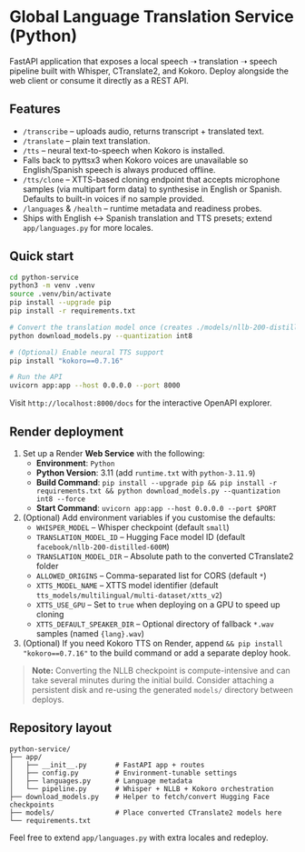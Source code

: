 # Global Language Translation Service (Python)

FastAPI application that exposes a local speech ➝ translation ➝ speech pipeline built with Whisper, CTranslate2, and Kokoro. Deploy alongside the web client or consume it directly as a REST API.

## Features
- `/transcribe` – uploads audio, returns transcript + translated text.
- `/translate` – plain text translation.
- `/tts` – neural text-to-speech when Kokoro is installed.
- Falls back to pyttsx3 when Kokoro voices are unavailable so English/Spanish
   speech is always produced offline.
- `/tts/clone` – XTTS-based cloning endpoint that accepts microphone samples (via multipart form data) to synthesise in English or Spanish. Defaults to built-in voices if no sample provided.
- `/languages` & `/health` – runtime metadata and readiness probes.
- Ships with English ↔︎ Spanish translation and TTS presets; extend `app/languages.py` for more locales.

## Quick start
```bash
cd python-service
python3 -m venv .venv
source .venv/bin/activate
pip install --upgrade pip
pip install -r requirements.txt

# Convert the translation model once (creates ./models/nllb-200-distilled-600M)
python download_models.py --quantization int8

# (Optional) Enable neural TTS support
pip install "kokoro==0.7.16"

# Run the API
uvicorn app:app --host 0.0.0.0 --port 8000
```

Visit `http://localhost:8000/docs` for the interactive OpenAPI explorer.

## Render deployment
1. Set up a Render **Web Service** with the following:
   - **Environment**: `Python`
   - **Python Version**: 3.11 (add `runtime.txt` with `python-3.11.9`)
   - **Build Command**: `pip install --upgrade pip && pip install -r requirements.txt && python download_models.py --quantization int8 --force`
   - **Start Command**: `uvicorn app:app --host 0.0.0.0 --port $PORT`
2. (Optional) Add environment variables if you customise the defaults:
   - `WHISPER_MODEL` – Whisper checkpoint (default `small`)
   - `TRANSLATION_MODEL_ID` – Hugging Face model ID (default `facebook/nllb-200-distilled-600M`)
   - `TRANSLATION_MODEL_DIR` – Absolute path to the converted CTranslate2 folder
   - `ALLOWED_ORIGINS` – Comma-separated list for CORS (default `*`)
   - `XTTS_MODEL_NAME` – XTTS model identifier (default `tts_models/multilingual/multi-dataset/xtts_v2`)
   - `XTTS_USE_GPU` – Set to `true` when deploying on a GPU to speed up cloning
   - `XTTS_DEFAULT_SPEAKER_DIR` – Optional directory of fallback `*.wav` samples (named `{lang}.wav`)
3. (Optional) If you need Kokoro TTS on Render, append `&& pip install "kokoro==0.7.16"` to the build command or add a separate deploy hook.

> **Note:** Converting the NLLB checkpoint is compute-intensive and can take several minutes during the initial build. Consider attaching a persistent disk and re-using the generated `models/` directory between deploys.

## Repository layout
```
python-service/
├── app/
│   ├── __init__.py       # FastAPI app + routes
│   ├── config.py         # Environment-tunable settings
│   ├── languages.py      # Language metadata
│   └── pipeline.py       # Whisper + NLLB + Kokoro orchestration
├── download_models.py    # Helper to fetch/convert Hugging Face checkpoints
├── models/               # Place converted CTranslate2 models here
└── requirements.txt
```

Feel free to extend `app/languages.py` with extra locales and redeploy.
